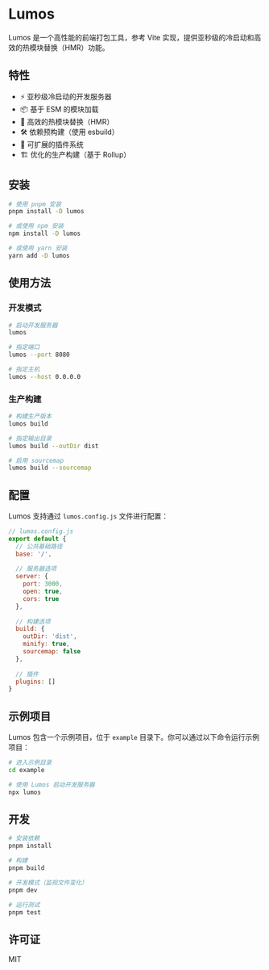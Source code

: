 # Lumos

Lumos 是一个高性能的前端打包工具，参考 Vite 实现，提供亚秒级的冷启动和高效的热模块替换（HMR）功能。

## 特性

- ⚡️ 亚秒级冷启动的开发服务器
- 📦 基于 ESM 的模块加载
- 🔄 高效的热模块替换（HMR）
- 🛠️ 依赖预构建（使用 esbuild）
- 🔌 可扩展的插件系统
- 🏗️ 优化的生产构建（基于 Rollup）

## 安装

```bash
# 使用 pnpm 安装
pnpm install -D lumos

# 或使用 npm 安装
npm install -D lumos

# 或使用 yarn 安装
yarn add -D lumos
```

## 使用方法

### 开发模式

```bash
# 启动开发服务器
lumos

# 指定端口
lumos --port 8080

# 指定主机
lumos --host 0.0.0.0
```

### 生产构建

```bash
# 构建生产版本
lumos build

# 指定输出目录
lumos build --outDir dist

# 启用 sourcemap
lumos build --sourcemap
```

## 配置

Lumos 支持通过 `lumos.config.js` 文件进行配置：

```js
// lumos.config.js
export default {
  // 公共基础路径
  base: '/',
  
  // 服务器选项
  server: {
    port: 3000,
    open: true,
    cors: true
  },
  
  // 构建选项
  build: {
    outDir: 'dist',
    minify: true,
    sourcemap: false
  },
  
  // 插件
  plugins: []
}
```

## 示例项目

Lumos 包含一个示例项目，位于 `example` 目录下。你可以通过以下命令运行示例项目：

```bash
# 进入示例目录
cd example

# 使用 Lumos 启动开发服务器
npx lumos
```

## 开发

```bash
# 安装依赖
pnpm install

# 构建
pnpm build

# 开发模式（监视文件变化）
pnpm dev

# 运行测试
pnpm test
```

## 许可证

MIT
